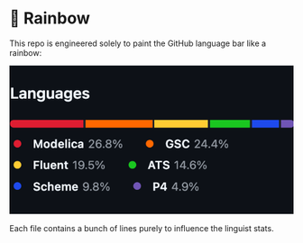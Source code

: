 # 🌈 Rainbow

This repo is engineered solely to paint the GitHub language bar like a rainbow:

![Languages](./assets/languages.png)

Each file contains a bunch of lines purely to influence the linguist stats.
